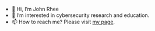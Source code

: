- 👋 Hi, I’m John Rhee
- 👀 I’m interested in cybersecurity research and education.
- 📫 How to reach me? Please visit [my page](https://rhee.systems/).

<!---
jhrhee/jhrhee is a ✨ special ✨ repository because its `README.md` (this file) appears on your GitHub profile.
You can click the Preview link to take a look at your changes.
--->
